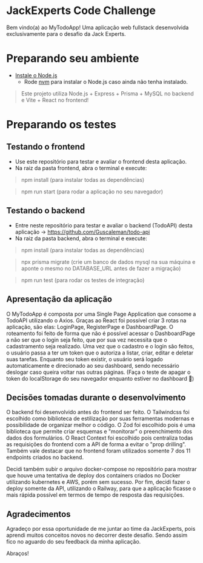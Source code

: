 # JackExperts Code Challenge

Bem vindo(a) ao MyTodoApp! Uma aplicação web fullstack desenvolvida exclusivamente para o desafio da Jack Experts.

# Preparando seu ambiente 

- [Instale o Node.js](https://nodejs.org/en/download/)
  - Rode [nvm](https://github.com/nvm-sh/nvm#installing-and-updating) para instalar o Node.js caso ainda não tenha instalado.

> Este projeto utiliza Node.js + Express + Prisma + MySQL no backend e Vite + React no frontend!

# Preparando os testes

## Testando o frontend

-  Use este repositório para testar e avaliar o frontend desta aplicação.
-  Na raiz da pasta frontend, abra o terminal e execute:
> npm install (para instalar todas as dependências)

> npm run start (para rodar a aplicação no seu navegador)

## Testando o backend

-  Entre neste repositório para testar e avaliar o backend (TodoAPI) desta aplicação -> https://github.com/Guscaleman/todo-api
-  Na raiz da pasta backend, abra o terminal e execute:
> npm install (para instalar todas as dependências)

> npx prisma migrate (crie um banco de dados mysql na sua máquina e aponte o mesmo no DATABASE_URL antes de fazer a migração)

> npm run test (para rodar os testes de integração)

## Apresentação da aplicação

O MyTodoApp é composta por uma Single Page Application que consome a TodoAPI utilizando o Axios. Graças ao React foi possível criar 3 rotas na aplicação, são elas: LoginPage, RegisterPage e DashboardPage.
O roteamento foi feito de forma que não é possível acessar o DashboardPage a não ser que o login seja feito, que por sua vez necessita que o cadastramento seja realizado.
Uma vez que o cadastro e o login são feitos, o usuário passa a ter um token que o autoriza a listar, criar, editar e deletar suas tarefas.
Enquanto seu token existir, o usuário será logado automaticamente e direcionado ao seu dashboard, sendo necessário deslogar caso queira voltar nas outras páginas. (Faça o teste de apagar o token do localStorage do seu navegador enquanto estiver no dashboard 👀)

## Decisões tomadas durante o desenvolvimento

O backend foi desenvolvido antes do frontend ser feito.
O Tailwindcss foi escolhido como biblioteca de estilização por suas ferramentas modernas e possibilidade de organizar melhor o código.
O Zod foi escolhido pois é uma biblioteca que permite criar esquemas e "monitorar" o preenchimento dos dados dos formulários.
O React Context foi escolhido pois centraliza todas as requisições do frontend com a API de forma a evitar o "prop drilling".
Também vale destacar que no frontend foram utilizados somente 7 dos 11 endpoints criados no backend.

Decidi também subir o arquivo docker-compose no repositório para mostrar que houve uma tentativa de deploy dos containers criados no Docker utilizando kubernetes e AWS, porém sem sucesso.
Por fim, decidi fazer o deploy somente da API, utilizando o Railway, para que a aplicação ficasse o mais rápida possível em termos de tempo de resposta das requisições.

## Agradecimentos

Agradeço por essa oportunidade de me juntar ao time da JackExperts, pois aprendi muitos conceitos novos no decorrer deste desafio. Sendo assim fico no aguardo do seu feedback da minha aplicação.

Abraços! 
